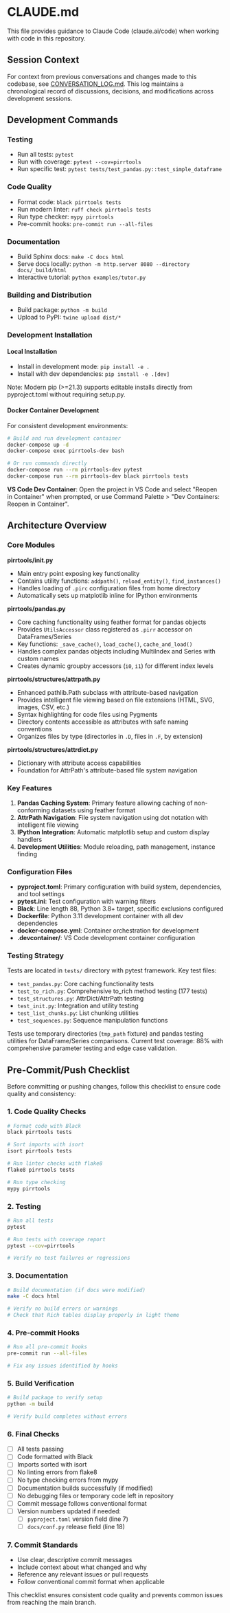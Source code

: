 # CLAUDE.md

This file provides guidance to Claude Code (claude.ai/code) when working with code in this repository.

## Session Context

For context from previous conversations and changes made to this codebase, see [CONVERSATION_LOG.md](CONVERSATION_LOG.md). This log maintains a chronological record of discussions, decisions, and modifications across development sessions.

## Development Commands

### Testing
- Run all tests: `pytest`
- Run with coverage: `pytest --cov=pirrtools`
- Run specific test: `pytest tests/test_pandas.py::test_simple_dataframe`

### Code Quality
- Format code: `black pirrtools tests`
- Run modern linter: `ruff check pirrtools tests`
- Run type checker: `mypy pirrtools`
- Pre-commit hooks: `pre-commit run --all-files`

### Documentation
- Build Sphinx docs: `make -C docs html`
- Serve docs locally: `python -m http.server 8080 --directory docs/_build/html`
- Interactive tutorial: `python examples/tutor.py`

### Building and Distribution
- Build package: `python -m build`
- Upload to PyPI: `twine upload dist/*`

### Development Installation

#### Local Installation
- Install in development mode: `pip install -e .`
- Install with dev dependencies: `pip install -e .[dev]`

Note: Modern pip (>=21.3) supports editable installs directly from pyproject.toml without requiring setup.py.

#### Docker Container Development
For consistent development environments:

```bash
# Build and run development container
docker-compose up -d
docker-compose exec pirrtools-dev bash

# Or run commands directly
docker-compose run --rm pirrtools-dev pytest
docker-compose run --rm pirrtools-dev black pirrtools tests
```

**VS Code Dev Container**: Open the project in VS Code and select "Reopen in Container" when prompted, or use Command Palette > "Dev Containers: Reopen in Container".

## Architecture Overview

### Core Modules

**pirrtools/__init__.py**
- Main entry point exposing key functionality
- Contains utility functions: `addpath()`, `reload_entity()`, `find_instances()`
- Handles loading of `.pirc` configuration files from home directory
- Automatically sets up matplotlib inline for IPython environments

**pirrtools/pandas.py**
- Core caching functionality using feather format for pandas objects
- Provides `UtilsAccessor` class registered as `.pirr` accessor on DataFrames/Series
- Key functions: `_save_cache()`, `load_cache()`, `cache_and_load()`
- Handles complex pandas objects including MultiIndex and Series with custom names
- Creates dynamic groupby accessors (`i0`, `i1`) for different index levels

**pirrtools/structures/attrpath.py**
- Enhanced pathlib.Path subclass with attribute-based navigation
- Provides intelligent file viewing based on file extensions (HTML, SVG, images, CSV, etc.)
- Syntax highlighting for code files using Pygments
- Directory contents accessible as attributes with safe naming conventions
- Organizes files by type (directories in `.D`, files in `.F`, by extension)

**pirrtools/structures/attrdict.py**
- Dictionary with attribute access capabilities
- Foundation for AttrPath's attribute-based file system navigation

### Key Features

1. **Pandas Caching System**: Primary feature allowing caching of non-conforming datasets using feather format
2. **AttrPath Navigation**: File system navigation using dot notation with intelligent file viewing
3. **IPython Integration**: Automatic matplotlib setup and custom display handlers
4. **Development Utilities**: Module reloading, path management, instance finding

### Configuration Files

- **pyproject.toml**: Primary configuration with build system, dependencies, and tool settings
- **pytest.ini**: Test configuration with warning filters
- **Black**: Line length 88, Python 3.8+ target, specific exclusions configured
- **Dockerfile**: Python 3.11 development container with all dev dependencies
- **docker-compose.yml**: Container orchestration for development
- **.devcontainer/**: VS Code development container configuration

### Testing Strategy

Tests are located in `tests/` directory with pytest framework. Key test files:
- `test_pandas.py`: Core caching functionality tests  
- `test_to_rich.py`: Comprehensive to_rich method testing (177 tests)
- `test_structures.py`: AttrDict/AttrPath testing
- `test_init.py`: Integration and utility testing
- `test_list_chunks.py`: List chunking utilities
- `test_sequences.py`: Sequence manipulation functions

Tests use temporary directories (`tmp_path` fixture) and pandas testing utilities for DataFrame/Series comparisons. Current test coverage: 88% with comprehensive parameter testing and edge case validation.

## Pre-Commit/Push Checklist

Before committing or pushing changes, follow this checklist to ensure code quality and consistency:

### 1. Code Quality Checks
```bash
# Format code with Black
black pirrtools tests

# Sort imports with isort
isort pirrtools tests

# Run linter checks with flake8
flake8 pirrtools tests

# Run type checking
mypy pirrtools
```

### 2. Testing
```bash
# Run all tests
pytest

# Run tests with coverage report
pytest --cov=pirrtools

# Verify no test failures or regressions
```

### 3. Documentation
```bash
# Build documentation (if docs were modified)
make -C docs html

# Verify no build errors or warnings
# Check that Rich tables display properly in light theme
```

### 4. Pre-commit Hooks
```bash
# Run all pre-commit hooks
pre-commit run --all-files

# Fix any issues identified by hooks
```

### 5. Build Verification
```bash
# Build package to verify setup
python -m build

# Verify build completes without errors
```

### 6. Final Checks
- [ ] All tests passing
- [ ] Code formatted with Black
- [ ] Imports sorted with isort
- [ ] No linting errors from flake8
- [ ] No type checking errors from mypy
- [ ] Documentation builds successfully (if modified)
- [ ] No debugging files or temporary code left in repository
- [ ] Commit message follows conventional format
- [ ] Version numbers updated if needed:
  - [ ] `pyproject.toml` version field (line 7)
  - [ ] `docs/conf.py` release field (line 18)

### 7. Commit Standards
- Use clear, descriptive commit messages
- Include context about what changed and why
- Reference any relevant issues or pull requests
- Follow conventional commit format when applicable

This checklist ensures consistent code quality and prevents common issues from reaching the main branch.